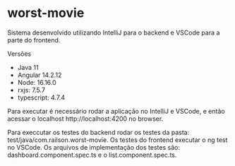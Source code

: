 # worst-movie
 
Sistema desenvolvido utilizando IntelliJ para o backend e VSCode para a parte do frontend.

Versões
* Java 11
* Angular 14.2.12
* Node: 16.16.0
* rxjs: 7.5.7
* typescript: 4.7.4

Para executar é necessário rodar a aplicação no IntelliJ e VSCode, e então acessar o localhost http://localhost:4200 no browser.

Para execcutar os testes do backend rodar os testes da pasta: test/java/com.railson.worst-movie.
Os testes do frontend executar o ng test no VSCode. Os arquivos de implementação dos testes são: dashboard.component.spec.ts e o list.component.spec.ts.
